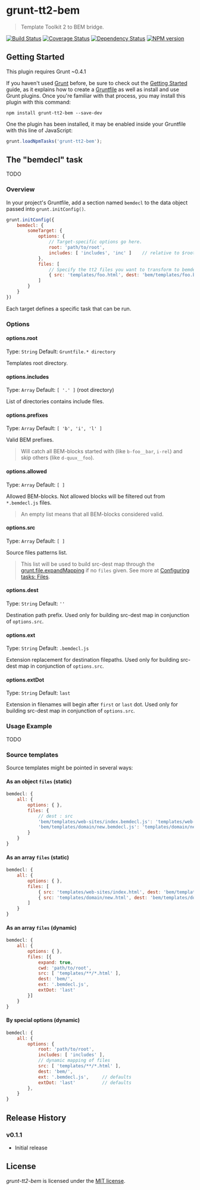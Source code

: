 grunt-tt2-bem
=============

> Template Toolkit 2 to BEM bridge.

[![Build Status](https://travis-ci.org/Wu-Wu/grunt-tt2-bem.svg?branch=master)](https://travis-ci.org/Wu-Wu/grunt-tt2-bem)
[![Coverage Status](https://img.shields.io/coveralls/Wu-Wu/grunt-tt2-bem.svg)](https://coveralls.io/r/Wu-Wu/grunt-tt2-bem?branch=master)
[![Dependency Status](https://david-dm.org/Wu-Wu/grunt-tt2-bem.svg)](https://david-dm.org/Wu-Wu/grunt-tt2-bem)
[![NPM version](https://badge.fury.io/js/grunt-tt2-bem.svg)](http://badge.fury.io/js/grunt-tt2-bem)

## Getting Started

This plugin requires Grunt ~0.4.1

If you haven't used [Grunt](http://gruntjs.com/) before, be sure to check out the [Getting Started](http://gruntjs.com/getting-started) guide, as it explains how to create a [Gruntfile](http://gruntjs.com/sample-gruntfile) as well as install and use Grunt plugins. Once you're familiar with that process, you may install this plugin with this command:

```shell
npm install grunt-tt2-bem --save-dev
```

One the plugin has been installed, it may be enabled inside your Gruntfile with this line of JavaScript:

```js
grunt.loadNpmTasks('grunt-tt2-bem');
```

## The "bemdecl" task

TODO

### Overview

In your project's Gruntfile, add a section named `bemdecl` to the data object passed into `grunt.initConfig()`.

```js
grunt.initConfig({
    bemdecl: {
        someTarget: {
            options: {
                // Target-specific options go here.
                root: 'path/to/root',
                includes: [ 'includes', 'inc' ]    // relative to $root
            },
            files: [
                // Specify the tt2 files you want to transform to bemdecl.
                { src: 'templates/foo.html', dest: 'bem/templates/foo.bemdecl.js' }
            ]
        }
    }
})
```

Each target defines a specific task that can be run.

### Options

#### options.root

Type: `String`
Default: `Gruntfile.* directory`

Templates root directory.

#### options.includes

Type: `Array`
Default: `[ '.' ]` (root directory)

List of directories contains include files.

#### options.prefixes

Type: `Array`
Default: `[ 'b', 'i', 'l' ]`

Valid BEM prefixes.

> Will catch all BEM-blocks started with (like `b-foo__bar`, `i-rel`) and skip others (like `d-quux__foo`).

#### options.allowed

Type: `Array`
Default: `[ ]`

Allowed BEM-blocks. Not allowed blocks will be filtered out from `*.bemdecl.js` files.

> An empty list means that all BEM-blocks considered valid.

#### options.src

Type: `Array`
Default: `[ ]`

Source files patterns list.

> This list will be used to build src-dest map through the [grunt.file.expandMapping](http://gruntjs.com/api/grunt.file#grunt.file.expandmapping) if no `files` given.
See more at [Configuring tasks: Files](http://gruntjs.com/configuring-tasks#files).

#### options.dest

Type: `String`
Default: `''`

Destination path prefix. Used only for building src-dest map in conjunction of `options.src`.

#### options.ext

Type: `String`
Default: `.bemdecl.js`

Extension replacement for destination filepaths. Used only for building src-dest map in conjunction of `options.src`.

#### options.extDot

Type: `String`
Default: `last`

Extension in filenames will begin after `first` or `last` dot. Used only for building src-dest map in conjunction of `options.src`.

### Usage Example

TODO

### Source templates

Source templates might be pointed in several ways:

#### As an object `files` (static)

```js
bemdecl: {
    all: {
        options: { },
        files: {
            // dest : src
            'bem/templates/web-sites/index.bemdecl.js': 'templates/web-sites/index.html',
            'bem/templates/domain/new.bemdecl.js': 'templates/domain/new.html'
        }
    }
}
```

#### As an array `files` (static)

```js
bemdecl: {
    all: {
        options: { },
        files: [
            { src: 'templates/web-sites/index.html', dest: 'bem/templates/web-sites/index.bemdecl.js' },
            { src: 'templates/domain/new.html', dest: 'bem/templates/domain/new.bemdecl.js' }
        ]
    }
}
```

#### As an array `files` (dynamic)

```js
bemdecl: {
    all: {
        options: { },
        files: [{
            expand: true,
            cwd: 'path/to/root',
            src: [ 'templates/**/*.html' ],
            dest: 'bem/',
            ext: '.bemdecl.js',
            extDot: 'last'
        }]
    }
}
```

#### By special options (dynamic)

```js
bemdecl: {
    all: {
        options: {
            root: 'path/to/root',
            includes: [ 'includes' ],
            // dynamic mapping of files
            src: [ 'templates/**/*.html' ],
            dest: 'bem/',
            ext: '.bemdecl.js',     // defaults
            extDot: 'last'          // defaults
        },
    }
}
```

## Release History

### v0.1.1
  - Initial release

## License
_grunt-tt2-bem_ is licensed under the [MIT license][].

[MIT license]: http://www.tldrlegal.com/license/mit-license
